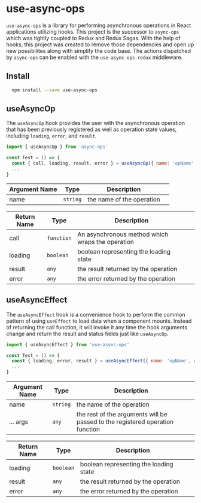 # use-async-ops
`use-async-ops` is a library for performing asynchronous operations in React applications utilizing hooks. This project is the successor to `async-ops` which was tightly coupled to Redux and Redux Sagas.  With the help of hooks, this project was created to remove those dependencies and open up new possibilites along with simplify the code base. The actions dispatched by `async-ops` can be enabled with the `use-async-ops-redux` middleware.

## Install
```bash
  npm install --save use-async-ops
```


## useAsyncOp
The `useAsyncOp` hook provides the user with the asynchronous operation that has been previously registered as well as operation state values, including `loading`, `error`, and `result`. 

```javascript
import { useAsyncOp } from 'async-ops'

const Test = () => {
  const { call, loading, result, error } = useAsyncOp({ name: 'opName' })
  ...
}
```

| Argument Name | Type | Description | |
|-------------|------|-------------|-|
| name | `string` | the name of the operation |


| Return Name | Type | Description | |
|-------------|------|-------------|-|
| call | `function` | An asynchronous method which wraps the operation |
| loading | `boolean` | boolean representing the loading state |
| result | `any` | the result returned by the operation |
| error | `any` | the error returned by the operation |

## useAsyncEffect
The `useAsyncEffect` hook is a convenience hook to perform the common pattern of using `useEffect` to load data when a component mounts.  Instead of returning the call function, it will invoke it any time the hook arguments change and return the result and status fields just like `useAsyncOp`.

```javascript
import { useAsyncEffect } from 'use-async-ops'

const Test = () => {
  const { loading, error, result } = useAsyncEffect({ name: 'opName', args: ['arg1', 'arg2'] })
  ...
}
```

| Argument Name | Type | Description | |
|-------------|------|-------------|-|
| name | `string` | the name of the operation |
| ... args | `any` | the rest of the arguments will be passed to the registered operation function |

| Return Name | Type | Description | |
|-------------|------|-------------|-|
| loading | `boolean` | boolean representing the loading state |
| result | `any` | the result returned by the operation |
| error | `any` | the error returned by the operation |
